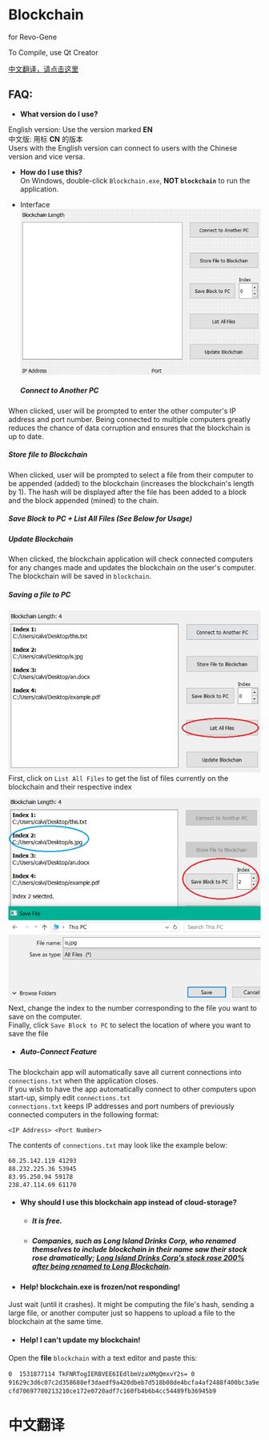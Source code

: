 # Blockchain
for Revo-Gene  

To Compile, use Qt Creator  

[中文翻译，请点击这里](#中文翻译)

## FAQ:  
- **What version do I use?**  

English version: Use the version marked **EN**  
中文版: 用标 **CN** 的版本  
Users with the English version can connect to users with the Chinese version and vice versa.  

- **How do I use this?**  
On Windows, double-click `Blockchain.exe`, **NOT `blockchain`** to run the application.  

* Interface  
   ![interface_en](/images/main_en.jpg "Main Interface")  
    ##### Connect to Another PC  
      
When clicked, user will be prompted to enter the other computer's IP address and port number. Being connected to multiple computers greatly reduces the chance of data corruption and ensures that the blockchain is up to date.  
   ##### Store file to Blockchain  
      
When clicked, user will be prompted to select a file from their computer to be appended (added) to the blockchain (increases the blockchain's length by 1). The hash will be displayed after the file has been added to a block and the block appended (mined) to the chain.  
   ##### Save Block to PC + List All Files (See Below for Usage)  
      
   ##### Update Blockchain  
      
When clicked, the blockchain application will check connected computers for any changes made and updates the blockchain on the user's computer. The blockchain will be saved in `blockchain`.  

   ##### Saving a file to PC  
   ![save_one_en](/images/save_en.jpg "Listing All Files")  
   First, click on `List All Files` to get the list of files currently on the blockchain and their respective index  

   ![save_two_en](/images/file_en.jpg "Example Save")  
   Next, change the index to the number corresponding to the file you want to save on the computer.  
   Finally, click `Save Block to PC` to select the location of where you want to save the file  

   * ##### Auto-Connect Feature  
   The blockchain app will automatically save all current connections into `connections.txt` when the application closes.  
   If you wish to have the app automatically connect to other computers upon start-up, simply edit `connections.txt`  
   `connections.txt` keeps IP addresses and port numbers of previously connected computers in the following format:  

   ```
   <IP Address> <Port Number>
   ```
   The contents of `connections.txt` may look like the example below:  

   ```
   60.25.142.119 41293
   88.232.225.36 53945
   83.95.250.94 59178
   238.47.114.69 61170
   ```
- #### Why should I use this blockchain app instead of cloud-storage?  
   * ##### It is free.  
   * ##### Companies, such as Long Island Drinks Corp, who renamed themselves to include blockchain in their name saw their stock rose dramatically; [Long Island Drinks Corp's stock rose 200% after being renamed to Long Blockchain](https://cointelegraph.com/news/blockshow-announces-blockshow-americas-2018-conference-in-las-vegas-august-20-21 "Link to News Article").  

- #### Help! blockchain.exe is frozen/not responding!
Just wait (until it crashes). It might be computing the file's hash, sending a large file, or another computer just so happens to upload a file to the blockchain at the same time.  

- #### Help! I can't update my blockchain!  
Open the **file** `blockchain` with a text editor and paste this:  

`
0  1531877114 TkFNRTogIERBVEE6IEdlbmVzaXMgQmxvY2s= 0 91629c3d6c07c2d358688ef3daedf9a420dbeb7d518b08de4bcfa4af2488f400bc3a9ecfd70697780213210ce172e0720adf7c160fb4b6b4cc54489fb36945b9
`  

<a name="中文翻译"> </a>  
# 中文翻译
